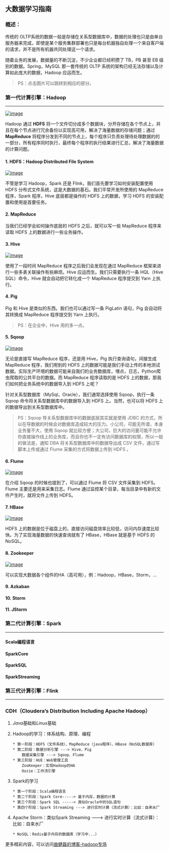 ## 大数据学习指南

### 概述：
传统的 OLTP系统的数据一般是存储在关系型数据库中，数据的处理也只是由单台服务器来完成，即使是某个服务集群部署也只是每台机器独自处理一个来自客户端的请求，并不是所有机器共同处理这一个请求。

随着业务的发展，数据量的不断沉淀，不少企业都已经积攒了 TB，PB 甚至 EB 级别的数据。Spring，MySQL 那一套传统的 OLTP 系统的架构已经无法存储以及计算如此庞大的数据，Hadoop 应运而生。

> PS：点击图片可以跳转到相应的部分。

### 第一代计算引擎：Hadoop
------
[![image](https://github.com/MrQuJL/hadoop-guide/blob/master/03-Hadoop/imgs/hadoop-logo.jpg)](https://github.com/MrQuJL/hadoop-guide/tree/master/03-Hadoop)

Hadoop 通过 **HDFS** 将一个文件切分成多个数据块，分开存储在各个节点上，并且在每个节点进行冗余备份以实现高可用，解决了海量数据的存储问题；通过 **MapReduce** 将程序分发到不同的节点上，每个程序只负责处理待处理数据的的一部分，所有程序同时执行，最终每个程序的执行结果进行汇总，解决了海量数据的计算问题。

#### 1. HDFS：Hadoop Distributed File System

[![image](https://github.com/MrQuJL/hadoop-guide/blob/master/03-Hadoop/imgs/hdfs-logo.jpg)](https://github.com/MrQuJL/hadoop-guide/tree/master/04-HDFS基础)

不管是学习 Hadoop，Spark 还是 Flink，我们首先要学习如何安装配置使用 HDFS 分布式文件系统，这是大数据的基石。我们平常开发所使用的 MapReduce 程序，Spark 程序，Hive 底层都是操作的 HDFS 上的数据，学习 HDFS 的安装配置和使用是首要任务。

#### 2. MapReduce

当我们已经学会如何操作底层的 HDFS 之后，就可以写一些 MapReduce 程序来读取 HDFS 上的数据进行一些业务操作。

#### 3. Hive

[![image](https://github.com/MrQuJL/hadoop-guide/blob/master/11-Hive基础/imgs/hive_logo_medium.jpg)](https://github.com/MrQuJL/hadoop-guide/tree/master/11-Hive基础)

使用了一段时间 MapReduce 程序之后我们会发现在通过 MapReduce 框架来进行一些多表关联操作有些麻烦。Hive 应运而生。我们只需要执行一条 HQL（Hive SQL）命令，Hive 就会自动把它转化成一个 MapReduce 程序提交到 Yarn 上执行。

#### 4. Pig

Pig 和 Hive 是类似的东西。我们也可以通过写一条 PigLatin 语句，Pig 会自动将其转换成 MapReduce 程序提交到 Yarn 上执行。

> PS：在企业中，Hive 用的多一点。

#### 5. Sqoop

[![image](https://github.com/MrQuJL/hadoop-guide/blob/master/13-Sqoop基础/imgs/sqoop-logo.png)](https://github.com/MrQuJL/hadoop-guide/tree/master/13-Sqoop基础)

无论是直接写 MapReduce 程序，还是用 Hive，Pig 执行查询语句，间接生成 MapReduce 程序，我们用到的 HDFS 上的数据可能是我们手动上传的本地测试数据。实际生产环境的数据可能来自我们的业务数据库，埋点，日志，Python爬虫爬取的公共平台的数据。而 MapReduce 程序读取的是 HDFS 上的数据，那我们如何把业务系统中的数据导入到 HDFS 上呢？

针对关系型数据库（MySql，Oracle），我们通常选择使用 Sqoop，执行一条 Sqoop 命令将关系型数据库中的数据导入到 HDFS 上。当然，也可以将 HDFS 上的数据导出到关系型数据库中。

> PS：Sqoop 导关系型数据库中的数据底层其实就是使用 JDBC 的方式，所以在导数据的时候会对数据库造成较大的压力。小公司，可能无所谓，本身业务量不大，使用 Sqoop 就比较方便；大公司，巨大的访问量可能不允许你直接操作线上的业务库，而且你也不一定有访问数据库的权限，所以一般的做法是，通知 DBA 将关系型数据库中的数据导出成 CSV 文件，通过写脚本上传或通过 Flume 采集的方式将数据上传到 HDFS 。

#### 6. Flume

[![image](https://github.com/MrQuJL/hadoop-guide/blob/master/15-Flume基础/imgs/flume-logo.png)](https://github.com/MrQuJL/hadoop-guide/tree/master/15-Flume基础)

在介绍 Sqoop 的时候也提到了，可以通过 Flume 将 CSV 文件采集到 HDFS。Flume 主要还是用来采集日志。Flume 通过监控某个目录，每当目录中有新的文件产生时，就将文件上传到 HDFS。

#### 7. HBase

[![image](https://github.com/MrQuJL/hadoop-guide/blob/master/09-HBase基础/imgs/hbase-logo.png)](https://github.com/MrQuJL/hadoop-guide/tree/master/09-HBase基础)

HDFS 上的数据是位于磁盘上的，直接访问磁盘效率比较低，访问内存速度比较快。为了实现海量数据的快速查询就有了 HBase，HBase 就是基于 HDFS 的 NoSQL。

#### 8. Zookeeper

[![image](https://github.com/MrQuJL/hadoop-guide/blob/master/17-ZooKeeper/imgs/zookeeper-logo.png)](https://github.com/MrQuJL/hadoop-guide/tree/master/17-ZooKeeper)

可以实现大数据各个组件的HA（高可用），例：Hadoop，HBase，Storm，...

#### 9. Azkaban


#### 10. Storm


#### 11. JStorm


### 第二代计算引擎：Spark
------

#### Scala编程语言


#### SparkCore



#### SparkSQL




#### SparkStreaming






### 第三代计算引擎：Flink
------




### CDH（Cloudera’s Distribution Including Apache Hadoop）



1. *Java*基础和*Linux*基础





2. Hadoop的学习：体系结构、原理、编程
	```	
	* 第一阶段：HDFS（文件系统）、MapReduce（java程序）、HBase（NoSQL数据库）
	* 第二阶段：数据分析引擎 ---> Hive、Pig
		数据采集引擎 ---> Sqoop、Flume
	* 第三阶段：HUE：Web管理工具
		ZooKeeper：实现Hadoop的HA
		Oozie：工作流引擎
	```
3. Spark的学习
	```
	* 第一个阶段：Scala编程语言
	* 第二个阶段：Spark Core-----> 基于内存，数据的计算
	* 第三个阶段：Spark SQL -----> 类似Oracle中的SQL语句
	* 第四个阶段：Spark Streaming ---> 进行实时计算（流式计算）：比如：自来水厂
	```
4. Apache Storm：类似Spark Streaming ---> 进行实时计算（流式计算）：比如：自来水厂 
	```
	* NoSQL：Redis基于内存的数据库（学习中...）
	```



更多精彩内容，可以访问[曲健磊的博客-hadoop专场][1]

[1]: https://blog.csdn.net/a909301740/column/info/29697 "曲健磊的博客-hadoop专场"





